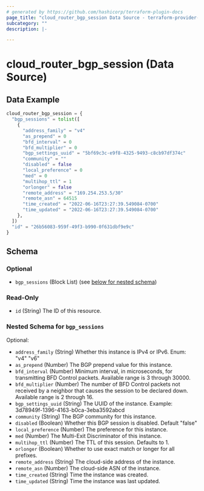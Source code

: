 ```yaml
---
# generated by https://github.com/hashicorp/terraform-plugin-docs
page_title: "cloud_router_bgp_session Data Source - terraform-provider-packetfabric"
subcategory: ""
description: |-

---
```


# cloud_router_bgp_session (Data Source)



## Data Example

```terraform
cloud_router_bgp_session = {
  "bgp_sessions" = tolist([
    {
      "address_family" = "v4"
      "as_prepend" = 0
      "bfd_interval" = 0
      "bfd_multiplier" = 0
      "bgp_settings_uuid" = "5bf69c3c-e9f8-4325-9493-c8cb97df374c"
      "community" = ""
      "disabled" = false
      "local_preference" = 0
      "med" = 0
      "multihop_ttl" = 1
      "orlonger" = false
      "remote_address" = "169.254.253.5/30"
      "remote_asn" = 64515
      "time_created" = "2022-06-16T23:27:39.549084-0700"
      "time_updated" = "2022-06-16T23:27:39.549084-0700"
    },
  ])
  "id" = "26b56083-959f-49f3-b990-0f631dbf9e9c"
}
```

## Schema

### Optional

- `bgp_sessions` (Block List) (see [below for nested schema](#nestedblock--bgp_sessions))

### Read-Only

- `id` (String) The ID of this resource.

<a id="nestedblock--bgp_sessions"></a>
### Nested Schema for `bgp_sessions`

Optional:

- `address_family` (String) Whether this instance is IPv4 or IPv6.
		Enum: "v4" "v6"
- `as_prepend` (Number) The BGP prepend value for this instance.
- `bfd_interval` (Number) Minimum interval, in microseconds, for transmitting BFD Control packets.
		Available range is 3 through 30000.
- `bfd_multiplier` (Number) The number of BFD Control packets not received by a neighbor that causes the session to be declared down.
		Available range is 2 through 16.
- `bgp_settings_uuid` (String) The UUID of the instance.
		Example: 3d78949f-1396-4163-b0ca-3eba3592abcd
- `community` (String) The BGP community for this instance.
- `disabled` (Boolean) Whether this BGP session is disabled.
		Default "false"
- `local_preference` (Number) The preference for this instance.
- `med` (Number) The Multi-Exit Discriminator of this instance.
- `multihop_ttl` (Number) The TTL of this session.
		Defaults to 1.
- `orlonger` (Boolean) Whether to use exact match or longer for all prefixes.
- `remote_address` (String) The cloud-side address of the instance.
- `remote_asn` (Number) The cloud-side ASN of the instance.
- `time_created` (String) Time the instance was created.
- `time_updated` (String) Time the instance was last updated.
